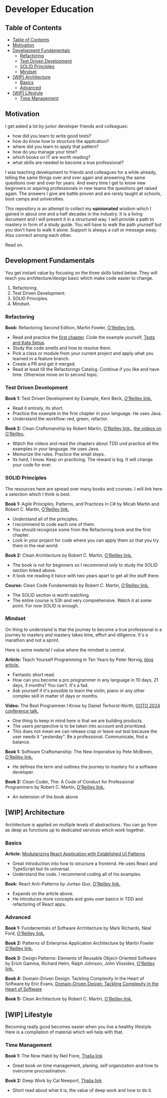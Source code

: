 # Developer Education

## Table of Contents

<!-- TOC -->
- [Table of Contents](#table-of-contents)
- [Motivation](#motivation)
- [Development Fundamentals](#development-fundamentals)
  - [Refactoring](#refactoring)
  - [Test Driven Development](#test-driven-development)
  - [SOLID Principles](#solid-principles)
  - [Mindset](#mindset)
- [[WIP] Architecture](#wip-architecture)
  - [Basics](#basics)
  - [Advanced](#advanced)
- [[WIP] Lifestyle](#wip-lifestyle)
  - [Time Management](#time-management)
<!-- /TOC -->

## Motivation

I get asked a lot by junior developer friends and colleagues:

- how did you learn to write good tests?
- how do know how to structure the application?
- where did you learn to apply that pattern?
- how do you manage your time?
- which books on IT are worth reading?
- what skills are needed to become a true professional?

I was teaching development to friends and colleagues for a while already, telling the same things over and over again and answering the same questions over and over for years. And every time I get to know new beginners or aspiring professionals in new teams the questions get raised again. The answers I give are battle proven and are rarely taught at schools, boot camps and universities.

This repository is an attempt to collect my **opinionated** wisdom which I gained in about one and a half decades in the industry. It is a living document and I will present it in a structured way. I will provide a path to mastery in form of a study guide. You will have to walk the path yourself but you don't have to walk it alone. Support is always a call or message away. Also connect among each other.

Read on.

## Development Fundamentals

You get instant value by focusing on the three skills listed below. They will teach you architecture/design basic which make code easier to change.

1. Refactoring.
1. Test Driven Development.
1. SOLID Principles.
1. Mindset.

### Refactoring

**Book:** Refactoring Second Edition, Martin Fowler, [O'Reilley link.](https://learning.oreilly.com/library/view/refactoring-improving-the/9780134757681/)

- Read and practice the [first chapter](Refactoring%202nd%20Edition%20first%20chapter%20-%20provided%20free%20by%20Thoughtworks.pdf). Code the example yourself, [Tests and Kata Setup](https://martinfowler.com/articles/2024-refactoring-code-samples.html).
- Study the code smells and how to resolve them.
- Pick a class or module from your current project and apply what you learned in a feature branch.
- Create a PR and get it merged.
- Read at least till the Refactorings Catalog. Continue if you like and have time. Otherwise move on to second topic.

### Test Driven Development

**Book 1:** Test Driven Development by Example, Kent Beck, [O'Reilley link.](https://learning.oreilly.com/library/view/test-driven-development/0321146530/)

- Read it entirely, its short.
- Practice the example in the first chapter in your language. He uses Java.
- Understand the workflow: red, green, refactor.

**Book 2:** Clean Craftsmanship by Robert Martin, [O'Reilley link.](https://learning.oreilly.com/library/view/clean-craftsmanship-disciplines/9780136915805/), [the videos on O'Reilley.](https://learning.oreilly.com/course/clean-craftsmanship-disciplines/9780137676385/)

- Watch the videos and read the chapters about TDD und practice all the examples in your language. He uses Java.
- Memorize the rules. Practice the small steps.
- Its hard, I know. Keep on practicing. The reward is big. It will change your code for ever.

### SOLID Principles

The resources here are spread over many books and courses. I will link here a selection which I think is best.

**Book 1:** Agile Principles, Patterns, and Practices in C# by Micah Martin and Robert C. Martin, [O'Reilley link.](https://learning.oreilly.com/library/view/agile-principles-patterns/0131857258/pt02.xhtml)

- Understand all of the principles.
- I recommend to code each one of them.
- You should recognize some from the Refactoring book and the first chapter.
- Look in your project for code where you can apply them so that you try them in the real world.

**Book 2:** Clean Architecture by Robert C. Martin, [O'Reilley link.](https://learning.oreilly.com/library/view/clean-architecture-a/9780134494272/part3.xhtml)

- The book is not for beginners so I recommend only to study the SOLID section linked above.
- It took me reading it twice with two years apart to get all the stuff there.

**Course:** Clean Code Fundamentals by Robert C. Martin, [O'Reilley link.](https://learning.oreilly.com/course/clean-code-fundamentals/9780134661742/)

- The SOLID section is worth watching.
- The entire course is 53h and very comprehensive. Watch it at some point. For now SOLID is enough.

### Mindset

On thing to understand is that the journey to become a true professional is a journey to mastery and mastery takes time, effort and diligence. It's a marathon and not a sprint.

Here is some material I value where the mindset is central.

**Article:** Teach Yourself Programming in Ten Years by Peter Norvig, [blog article.](https://www.norvig.com/21-days.html)

- Fantastic short read.
- How can you become a pro programmer in any language in 10 days, 21 days, 3 months? You can't. It's a fad.
- Ask yourself if it's possible to learn the violin, piano or any other complex skill in matter of days or months.

**Video:** The Best Programmer I Know by Daniel Terhorst-North, [GOTO 2024 conference talk.](https://www.youtube.com/watch?v=tgaKAF_eiOg)

- One thing to keep in mind here is that we are building products.
- The users perspective is to be taken into account and prioritized.
- This does not mean we can release crap or leave out test because the user needs it "yesterday". Be a professional. Communicate, find a balance.

**Book 1:** Software Craftsmanship: The New Imperative by Pete McBreen, [O'Reilley link.](https://learning.oreilly.com/library/view/software-craftsmanship-the/0201733862/)

- He defines the term and outlines the journey to mastery for a software developer.

**Book 2:** Clean Coder, The: A Code of Conduct for Professional Programmers by Robert C. Martin, [O'Reilley link.](https://learning.oreilly.com/library/view/clean-coder-the/9780132542913/)

- An extension of the book above

## [WIP] Architecture

Architecture is applied on multiple levels of abstractions. You can go from as deep as functions up to dedicated services which work together.

### Basics

**Article:** [Modularizing React Application with Established UI Patterns](https://martinfowler.com/articles/modularizing-react-apps.html)

- Great introduction into how to structure a frontend. He uses React and TypeScript but its universal.
- Understand the code. I recommend coding all of his examples.

**Book:** React Anti-Patterns by Juntao Quo, [O'Reilley link.](https://learning.oreilly.com/library/view/react-anti-patterns/9781805123972/)

- Expands on the article above.
- He introduces more concepts and goes over basics in TDD and refactoring of React apps.

### Advanced

**Book 1:** Fundamentals of Software Architecture by Mark Richards, Neal Ford, [O'Reilley link.](https://learning.oreilly.com/library/view/fundamentals-of-software/9781492043447/)

**Book 2:** Patterns of Enterprise Application Architecture by Martin Fowler [O'Reilley link.](https://learning.oreilly.com/library/view/patterns-of-enterprise/0321127420/)

**Book 3:** Design Patterns: Elements of Reusable Object-Oriented Software by Erich Gamma, Richard Helm, Ralph Johnson, John Vlissides, [O'Reilley link.](https://learning.oreilly.com/library/view/design-patterns-elements/0201633612/)

**Book 4:** Domain-Driven Design: Tackling Complexity in the Heart of Software by Eric Evans, [Domain-Driven Design: Tackling Complexity in the Heart of Software](https://learning.oreilly.com/library/view/domain-driven-design-tackling/0321125215/)

**Book 5:** Clean Architecture by Robert C. Martin, [O'Reilley link.](https://learning.oreilly.com/library/view/clean-architecture-a/9780134494272/)

## [WIP] Lifestyle

Becoming really good becomes easier when you live a healthy lifestyle. Here is a compilation of material which will help with that.

### Time Management

**Book 1:** The Now Habit by Neil Fiore, [Thalia link](https://www.thalia.at/shop/home/artikeldetails/A1005911575)

- Great book on time management, planing, self organization and how to overcome procrastination.

**Book 2:** Deep Work by Cal Newport, [Thalia link](https://www.thalia.at/shop/home/artikeldetails/A1037756009)

- Short read about what it is, the value of deep work and how to do it.
